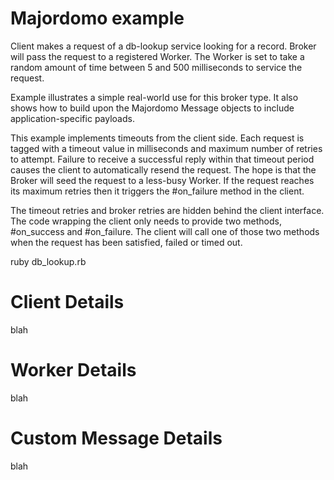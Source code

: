 # Majordomo example

Client makes a request of a db-lookup service looking for a 
record. Broker will pass the request to a registered Worker.
The Worker is set to take a random amount of time between 5
and 500 milliseconds to service the request.

Example illustrates a simple real-world use for this broker type.
It also shows how to build upon the Majordomo Message objects
to include application-specific payloads.

This example implements timeouts from
the client side. Each request is tagged with a timeout value in
milliseconds and maximum number of retries to attempt.
Failure to receive a successful reply within
that timeout period causes the client to automatically resend
the request. The hope is that the Broker will seed the request
to a less-busy Worker. If the request reaches its maximum retries
then it triggers the #on_failure method in the client.

The timeout retries and broker retries are hidden behind the
client interface. The code wrapping the client only needs to
provide two methods, #on_success and #on_failure. The client
will call one of those two methods when the request has been
satisfied, failed or timed out.

  ruby db_lookup.rb
  
# Client Details

blah

# Worker Details

blah

# Custom Message Details

blah
